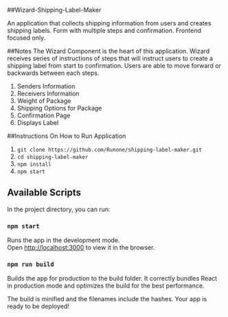##Wizard-Shipping-Label-Maker

An application that collects shipping information from users and creates shipping labels. Form with multiple steps and confirmation. Frontend focused only. 

##Notes
The Wizard Component is the heart of this application. Wizard receives series of instructions of steps that will instruct users to create a shipping label from start to confirmation. Users are able to move forward or backwards between each steps.

1. Senders Information
2. Receivers Information
3. Weight of Package
4. Shipping Options for Package
5. Confirmation Page
6. Displays Label


##Instructions On How to Run Application

1. ``git clone https://github.com/Runone/shipping-label-maker.git``
2. ``cd shipping-label-maker``
3. ``npm install``
4. ``npm start``

## Available Scripts

In the project directory, you can run:

### `npm start`

Runs the app in the development mode.<br>
Open [http://localhost:3000](http://localhost:3000) to view it in the browser.


### `npm run build`

Builds the app for production to the build folder.
It correctly bundles React in production mode and optimizes the build for the best performance.

The build is minified and the filenames include the hashes.
Your app is ready to be deployed!



